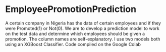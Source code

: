 # EmployeePromotionPrediction
A certain company in Nigeria has the data of certain employees and if they were Promoted(1) or Not(0).
We are to develop a prediction model to work on the test data and determine which employees should be given a promotion.
The column names are self-explanatory.
I use two models both using an XGBoost Classifier.
Code compiled on the Google Colab
